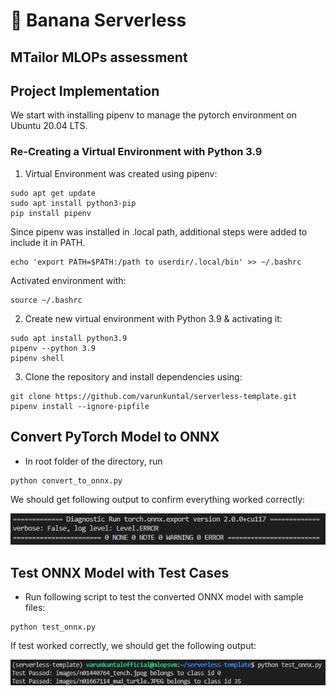 
# 🍌 Banana Serverless
## MTailor MLOPs assessment

## Project Implementation

We start with installing pipenv to manage the pytorch environment on Ubuntu 20.04 LTS.

### Re-Creating a Virtual Environment with Python 3.9

1. Virtual Environment was created using pipenv:
```shell
sudo apt get update
sudo apt install python3-pip
pip install pipenv
```

Since pipenv was installed in .local path, additional steps were added to include it in PATH.
```shell
echo 'export PATH=$PATH:/path to userdir/.local/bin' >> ~/.bashrc
```
Activated environment with:
```shell
source ~/.bashrc
```

2. Create new virtual environment with Python 3.9 & activating it:
```shell
sudo apt install python3.9
pipenv --python 3.9
pipenv shell
```

3. Clone the repository and install dependencies using:
```shell
git clone https://github.com/varunkuntal/serverless-template.git
pipenv install --ignore-pipfile
```

## Convert PyTorch Model to ONNX

- In root folder of the directory, run 

```shell
python convert_to_onnx.py
```

We should get following output to confirm everything worked correctly:

![](images/convert_to_onnx.png)


## Test ONNX Model with Test Cases

- Run following script to test the converted ONNX model with sample files:

```shell
python test_onnx.py
```

If test worked correctly, we should get the following output:

![](images/test_onnx.png)

